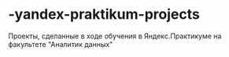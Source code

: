 # -yandex-praktikum-projects
Проекты, сделанные в ходе обучения в Яндекс.Практикуме на факультете "Аналитик данных"

